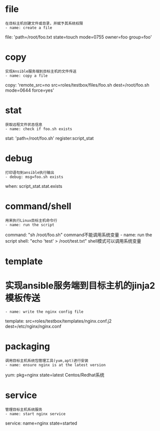 # file
	在目标主机创建文件或目录，并赋予其系统权限
	- name: create a file
  file: 'path=/root/foo.txt state=touch mode=0755 owner=foo group=foo'
# copy
	实现Ansible服务端到目标主机的文件传送
	- name: copy a file
  copy: 'remote_src=no src=roles/testbox/files/foo.sh dest=/root/foo.sh mode=0644 force=yes'
# stat
	获取远程文件状态信息
	- name: check if foo.sh exists
   stat: 'path=/root/foo.sh'
   register:script_stat
# debug
	打印语句到ansible执行输出
	- debug: msg=foo.sh exists
   when: script_stat.stat.exists
# command/shell
	用来执行Linux目标主机命令行
	- name: run the script
   command: "sh /root/foo.sh"
		command不能调用系统变量
	- name: run the script
   shell: "echo 'test' > /root/test.txt"
		shell模式可以调用系统变量
# template
# 实现ansible服务端到目标主机的jinja2模板传送
	- name: write the nginx config file
   template: src=roles/testbox/templates/nginx.conf.j2 dest=/etc/nginx/nginx.conf
# packaging
	调用目标主机系统包管理工具(yum,apt)进行安装
	- name: ensure nginx is at the latest version
   yum: pkg=nginx state=latest
		Centos/Redhat系统
# service
	管理目标主机系统服务
	- name: start nginx service
   service: name=nginx state=started